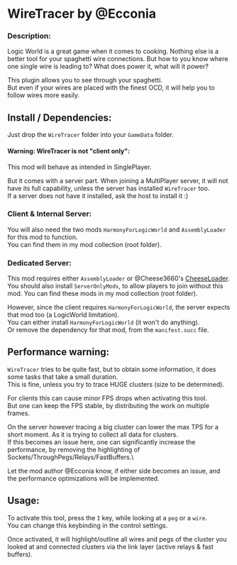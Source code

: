 # WireTracer by @Ecconia

### Description:

Logic World is a great game when it comes to cooking. Nothing else is a better tool for your spaghetti wire connections. But how to you know where one single wire is leading to? What does power it, what will it power?

This plugin allows you to see through your spaghetti.\
But even if your wires are placed with the finest OCD, it will help you to follow wires more easily.

## Install / Dependencies:

Just drop the `WireTracer` folder into your `GameData` folder.

#### Warning: WireTracer is not "client only":

This mod will behave as intended in SinglePlayer.

But it comes with a server part. When joining a MultiPlayer server, it will not have its full capability, unless the server has installed `WireTracer` too.\
If a server does not have it installed, ask the host to install it :)

### Client & Internal Server:

You will also need the two mods `HarmonyForLogicWorld` and `AssemblyLoader` for this mod to function.\
You can find them in my mod collection (root folder).

### Dedicated Server:

This mod requires either `AssemblyLoader` or @Cheese3660's [CheeseLoader](https://github.com/cheese3660/CheeseUtilMod/tree/preview/cheeseloader).\
You should also install `ServerOnlyMods`, to allow players to join without this mod.
You can find these mods in my mod collection (root folder).

However, since the client requires `HarmonyForLogicWorld`, the server expects that mod too (a LogicWorld limitation).\
You can either install `HarmonyForLogicWorld` (it won't do anything).\
Or remove the dependency for that mod, from the `manifest.succ` file.

## Performance warning:

`WireTracer` tries to be quite fast, but to obtain some information, it does some tasks that take a small duration.\
This is fine, unless you try to trace HUGE clusters (size to be determined).

For clients this can cause minor FPS drops when activating this tool.\
But one can keep the FPS stable, by distributing the work on multiple frames.

On the server however tracing a big cluster can lower the max TPS for a short moment. As it is trying to collect all data for clusters.\
If this becomes an issue here, one can significantly increase the performance, by removing the highlighting of Sockets/ThroughPegs/Relays/FastBuffers.\

Let the mod author @Ecconia know, if either side becomes an issue, and the performance optimizations will be implemented.

## Usage:

To activate this tool, press the `I` key, while looking at a `peg` or a `wire`.\
You can change this keybinding in the control settings.

Once activated, it will highlight/outline all wires and pegs of the cluster you looked at and connected clusters via the link layer (active relays & fast buffers).
